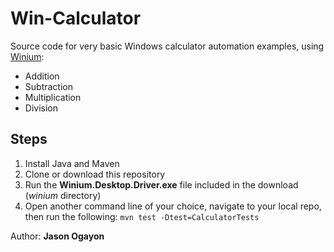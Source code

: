 Win-Calculator
===============

Source code for very basic Windows calculator automation examples, using [Winium](https://github.com/2gis/Winium):

* Addition
* Subtraction
* Multiplication
* Division

## Steps

1. Install Java and Maven
2. Clone or download this repository
3. Run the **Winium.Desktop.Driver.exe** file included in the download (*winium* directory)
4. Open another command line of your choice, navigate to your local repo, then run the following: `mvn test -Dtest=CalculatorTests`

Author: **Jason Ogayon**